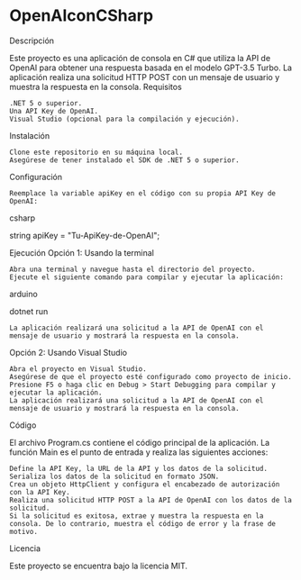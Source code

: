 # OpenAIconCSharp
Descripción

Este proyecto es una aplicación de consola en C# que utiliza la API de OpenAI para obtener una respuesta basada en el modelo GPT-3.5 Turbo. La aplicación realiza una solicitud HTTP POST con un mensaje de usuario y muestra la respuesta en la consola.
Requisitos

    .NET 5 o superior.
    Una API Key de OpenAI.
    Visual Studio (opcional para la compilación y ejecución).

Instalación

    Clone este repositorio en su máquina local.
    Asegúrese de tener instalado el SDK de .NET 5 o superior.

Configuración

    Reemplace la variable apiKey en el código con su propia API Key de OpenAI:

csharp

string apiKey = "Tu-ApiKey-de-OpenAI";

Ejecución
Opción 1: Usando la terminal

    Abra una terminal y navegue hasta el directorio del proyecto.
    Ejecute el siguiente comando para compilar y ejecutar la aplicación:

arduino

dotnet run

    La aplicación realizará una solicitud a la API de OpenAI con el mensaje de usuario y mostrará la respuesta en la consola.

Opción 2: Usando Visual Studio

    Abra el proyecto en Visual Studio.
    Asegúrese de que el proyecto esté configurado como proyecto de inicio.
    Presione F5 o haga clic en Debug > Start Debugging para compilar y ejecutar la aplicación.
    La aplicación realizará una solicitud a la API de OpenAI con el mensaje de usuario y mostrará la respuesta en la consola.

Código

El archivo Program.cs contiene el código principal de la aplicación. La función Main es el punto de entrada y realiza las siguientes acciones:

    Define la API Key, la URL de la API y los datos de la solicitud.
    Serializa los datos de la solicitud en formato JSON.
    Crea un objeto HttpClient y configura el encabezado de autorización con la API Key.
    Realiza una solicitud HTTP POST a la API de OpenAI con los datos de la solicitud.
    Si la solicitud es exitosa, extrae y muestra la respuesta en la consola. De lo contrario, muestra el código de error y la frase de motivo.

Licencia

Este proyecto se encuentra bajo la licencia MIT.
